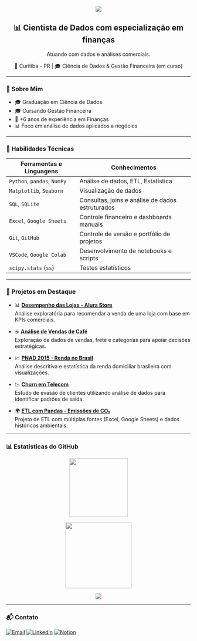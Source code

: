 <!-- Banner -->
<p align="center">
  <img src="https://capsule-render.vercel.app/api?type=waving&color=gradient&height=180&section=header&text=LETÍCIA%20PAESANO&fontSize=35&fontColor=ffffff&animation=fadeIn&fontAlignY=40"/>
</p>

<h2 align="center">📊 Cientista de Dados com especialização em finanças</h2>
<p align="center">Atuando com dados e análises comerciais.</p>
<p align="center">📍 Curitiba - PR | 🎓 Ciência de Dados & Gestão Financeira (em curso)</p>

---

### 🧠 Sobre Mim

- 🎓 Graduação em Ciência de Dados
- 🎓 Cursando Gestão Financeira
- 💼 +6 anos de experiência em Finanças
- 📊 Foco em análise de dados aplicados a negócios

---

### 🚀 Habilidades Técnicas

| Ferramentas e Linguagens        | Conhecimentos                                      |
|--------------------------------|---------------------------------------------------|
| `Python`, `pandas`, `NumPy`    | Análise de dados, ETL, Estatística                 |
| `Matplotlib`, `Seaborn`        | Visualização de dados                              |
| `SQL`, `SQLite`                | Consultas, joins e análise de dados estruturados  |
| `Excel`, `Google Sheets`       | Controle financeiro e dashboards manuais          |
| `Git`, `GitHub`                | Controle de versão e portfólio de projetos         |
| `VSCode`, `Google Colab`       | Desenvolvimento de notebooks e scripts             |
| `scipy.stats` (`ss`)           | Testes estatísticos                                |

---

### 🧩 Projetos em Destaque

- 📊 [**Desempenho das Lojas - Alura Store**](https://github.com/LeticiaPaesano/Desempenho-das-Lojas-Alura-Store)  
  Análise exploratória para recomendar a venda de uma loja com base em KPIs comerciais.

- ☕ [**Análise de Vendas de Café**](https://github.com/LeticiaPaesano/Analise-de-vendas-de-cafe)  
  Exploração de dados de vendas, frete e categorias para apoiar decisões estratégicas.

- 📈 [**PNAD 2015 - Renda no Brasil**](https://github.com/LeticiaPaesano/Pesquisa-Nacional-por-Amostra-de-Domicilios-PNAD---2015)  
  Análise descritiva e estatística da renda domiciliar brasileira com visualizações.

- 📉 [**Churn em Telecom**](https://github.com/LeticiaPaesano/Telecom-X-Analise-de-Churn)  
  Estudo de evasão de clientes utilizando análise de dados para identificar padrões de saída.

- 🌍 [**ETL com Pandas - Emissões de CO₂**](https://github.com/LeticiaPaesano/ETL-com-Pandas-Emissoes-de-CO2-por-Pais.)  
  Projeto de ETL com múltiplas fontes (Excel, Google Sheets) e dados históricos ambientais.

---

### 📊 Estatísticas do GitHub

<p align="center">
  <img height="160em" src="https://github-readme-stats.vercel.app/api?username=LeticiaPaesano&show_icons=true&theme=radical&locale=pt-br"/>
  <height="160em" src="https://github-readme-streak-stats.herokuapp.com?user=LeticiaPaesano&theme=radical&locale=pt-br"/>
</p>

<p align="center">
  <img height="180em" src="https://github-readme-stats.vercel.app/api/top-langs/?username=LeticiaPaesano&layout=compact&theme=radical&locale=pt-br"/>
</p>

<p align="center">
  <img src="https://github-profile-trophy.vercel.app/?username=LeticiaPaesano&theme=radical&no-frame=true&margin-w=10&column=3"/>
</p>

---

### 📬 Contato

[![Email](https://img.shields.io/badge/📧-Email-red?style=flat-square&logo=gmail&logoColor=white)](mailto:leticiapaesano@gmail.com)
[![LinkedIn](https://img.shields.io/badge/💼-LinkedIn-blue?style=flat-square&logo=linkedin&logoColor=white)](https://www.linkedin.com/in/leticiapaesano/)
[![Notion](https://img.shields.io/badge/📝-Notion-black?style=flat-square&logo=notion&logoColor=white)](https://www.notion.so/Let-cia-Paesano-129035f636d180f4904be358bbeb2b7e)
